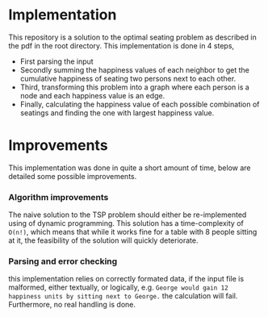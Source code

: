 # Implementation
This repository is a solution to the optimal seating problem as described in the pdf in the root directory.
This implementation is done in 4 steps,
 - First parsing the input
 - Secondly summing the happiness values of each neighbor to get the cumulative happiness of seating two persons next to each other. 
 - Third, transforming this problem into a graph where each person is a node and each happiness value is an edge. 
 - Finally, calculating the happiness value of each possible combination of seatings and finding the one with largest happiness value.


# Improvements
This implementation was done in quite a short amount of time, below are detailed
some possible improvements. 

### Algorithm improvements
The naive solution to the TSP problem should either be re-implemented
using of dynamic programming.
This solution has a time-complexity of ``O(n!)``, which means that while 
it works fine for a table with 8 people sitting at it, the feasibility of 
the solution will quickly deteriorate. 

### Parsing and error checking
this implementation relies on correctly formated data, if the input file is malformed, 
either textually, or logically, e.g.
``George would gain 12 happiness units by sitting next to George.``
the calculation will fail. 
Furthermore, no real handling is done.